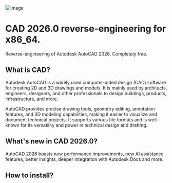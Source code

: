 ![image](https://github.com/user-attachments/assets/ecfd5b1a-c239-4208-b7d9-9ab9b1e20bcb)

# CAD 2026.0 reverse-engineering for x86_64.
Reverse-engineering of Autodesk AutoCAD 2026. Completely free.

## What is CAD?
Autodesk AutoCAD is a widely used computer-aided design (CAD) software for creating 2D and 3D drawings and models. It is mainly used by architects, engineers, designers, and other professionals to design buildings, products, infrastructure, and more.

AutoCAD provides precise drawing tools, geometry editing, annotation features, and 3D modeling capabilities, making it easier to visualize and document technical projects. It supports various file formats and is well-known for its versatility and power in technical design and drafting.

## What's new in CAD 2026.0?
AutoCAD 2026 boasts new performance improvements, new AI assistance features, better insights, deeper integration with Autodesk Docs and more.

## How to install? 
